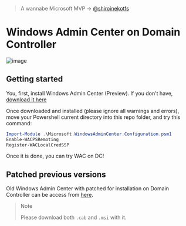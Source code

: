> A wannabe Microsoft MVP -> [@shiroinekotfs](https://github.com/shiroinekotfs)

# Windows Admin Center on Domain Controller

![image](https://github.com/shiroinekotfs/WAC-on-DC/assets/115929530/39b27ad8-bf3b-4691-9603-4934de2d4268)

## Getting started

You, first, install Windows Admin Center (Preview). If you don't have, [download it here](https://www.microsoft.com/en-us/software-download/windowsinsiderpreviewserver)

Once downloaded and installed (please ignore all warnings and errors), move your Powershell current directory into this repo folder, and try this command:

```powershell
Import-Module .\Microsoft.WindowsAdminCenter.Configuration.psm1
Enable-WACPSRemoting
Register-WACLocalCredSSP
```

Once it is done, you can try WAC on DC!

## Patched previous versions

Old Windows Admin Center with patched for installation on Domain Controller can be access from [here](https://github.com/shiroinekotfs/WAC-on-DC/tree/master/.previous-version).

> Note
>
> Please download both `.cab` and `.msi` with it.
